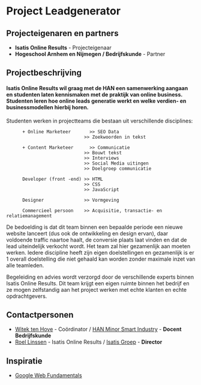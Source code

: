 # Project Leadgenerator

## Projecteigenaren en partners
+ **Isatis Online Results** - Projecteigenaar
+ **Hogeschool Arnhem en Nijmegen / Bedrijfskunde** - Partner

## Projectbeschrijving


#### Isatis Online Results wil graag met de HAN een samenwerking aangaan en studenten laten kennismaken met de praktijk van online business. Studenten leren hoe online leads generatie werkt en welke verdien- en businessmodellen hierbij horen.
 
Studenten werken in  projectteams die bestaan uit verschillende disciplines:

          + Online Marketeer       >> SEO Data
                                 >> Zoekwoorden in tekst
          
          + Content Marketeer      >> Communicatie
                                 >> Bouwt tekst
                                 >> Interviews
                                 >> Social Media uitingen
                                 >> Doelgroep communicatie
                                 
          Developer (front -end) >> HTML
                                 >> CSS
                                 >> JavaScript
                                 
          Designer               >> Vormgeving
          
          Commercieel persoon    >> Acquisitie, transactie- en relatiemanagement
 
De bedoelding is dat dit team binnen een bepaalde periode een nieuwe website lanceert (dus ook de ontwikkeling en design ervan), daar voldoende traffic naartoe haalt, de conversie plaats laat vinden en dat de lead uiteindelijk verkocht wordt. Het team zal hier gezamenlijk aan moeten werken. Iedere discipline heeft zijn eigen doelstellingen en gezamenlijk is er 1 overall doelstelling die niet gehaald kan worden zonder maximale inzet van alle teamleden.

Begeleiding en advies wordt verzorgd door de verschillende experts binnen Isatis Online Results. Dit team krijgt een eigen ruimte binnen het bedrijf en ze mogen zelfstandig aan het project werken met echte klanten en echte opdrachtgevers.

## Contactpersonen
+ [Witek ten Hove](https://www.linkedin.com/in/witektenhove/) - Coördinator / [HAN Minor Smart Industry](https://witusj.github.io/MinorSI/) - **Docent Bedrijfskunde** 
+ [Roel Linssen](https://www.linkedin.com/in/roellinssen/?ppe=1) - Isatis Online Results / [Isatis Groep](https://www.isatis.nl/) - **Director**


## Inspiratie
+ [Google Web Fundamentals](https://developers.google.com/web/fundamentals/)
